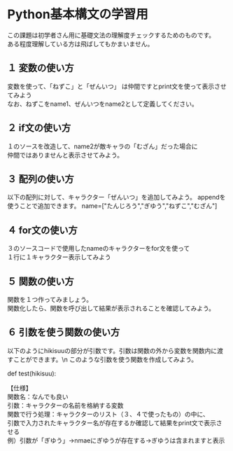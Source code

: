 # Python基本構文の学習用
この課題は初学者さん用に基礎文法の理解度チェックするためのものです。<BR>
ある程度理解している方は飛ばしてもかまいません。

## １ 変数の使い方
変数を使って、「ねずこ」と「ぜんいつ」 は仲間ですとprint文を使って表示させてみよう<BR>
なお、ねずこをname1、ぜんいつをname2として定義してください。

## ２ if文の使い方
１のソースを改造して、name2が敵キャラの「むざん」だった場合に<BR>
仲間ではありませんと表示させてみよう。

## ３ 配列の使い方
以下の配列に対して、キャラクター「ぜんいつ」を追加してみよう。
appendを使うことで追加できます。
name=["たんじろう","ぎゆう","ねずこ","むざん"]

## ４ for文の使い方
３のソースコードで使用したnameのキャラクターをfor文を使って<BR>
１行に１キャラクター表示してみよう

## ５ 関数の使い方
関数を１つ作ってみましょう。<BR>
関数化したら、関数を呼び出して結果が表示されることを確認してみよう。

## ６ 引数を使う関数の使い方
以下のようにhikisuuの部分が引数です。引数は関数の外から変数を関数内に渡すことができます。\n
このような引数を使う関数を作成してみよう。<BR>

def test(hikisuu):<BR>

【仕様】<BR>
関数名：なんでも良い<BR>
引数：キャラクターの名前を格納する変数<BR>
関数で行う処理：キャラクターのリスト（３、４で使ったもの）の中に、<BR>
引数で入力されたキャラクター名が存在するか確認して結果をprint文で表示させる<BR>
例）引数が「ぎゆう」→nmaeにぎゆうが存在する→ぎゆうは含まれますと表示
